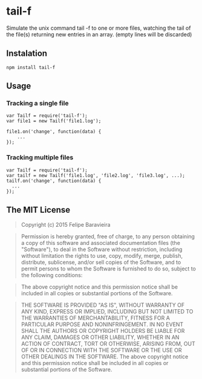 # tail-f
Simulate the unix command tail -f to one or more files, watching the tail of the file(s) returning new entries in an array. (empty lines will be discarded)
## Instalation
    npm install tail-f
## Usage

### Tracking a single file
    var Tailf = require('tail-f');
    var file1 = new Tailf('file1.log');
    
    file1.on('change', function(data) {
    	...
    });

### Tracking multiple files

    var Tailf = require('tail-f');
    var tailf = new Tailf('file1.log', 'file2.log', 'file3.log', ...);
    tailf.on('change', function(data) {
      ...
    });


## The MIT License
> Copyright (c) 2015 Felipe Baravieira

> Permission is hereby granted, free of charge, to any person obtaining a copy
of this software and associated documentation files (the "Software"), to deal
in the Software without restriction, including without limitation the rights
to use, copy, modify, merge, publish, distribute, sublicense, and/or sell
copies of the Software, and to permit persons to whom the Software is
furnished to do so, subject to the following conditions:

> The above copyright notice and this permission notice shall be included in
all copies or substantial portions of the Software.

> THE SOFTWARE IS PROVIDED "AS IS", WITHOUT WARRANTY OF ANY KIND, EXPRESS OR
IMPLIED, INCLUDING BUT NOT LIMITED TO THE WARRANTIES OF MERCHANTABILITY,
FITNESS FOR A PARTICULAR PURPOSE AND NONINFRINGEMENT. IN NO EVENT SHALL THE
AUTHORS OR COPYRIGHT HOLDERS BE LIABLE FOR ANY CLAIM, DAMAGES OR OTHER
LIABILITY, WHETHER IN AN ACTION OF CONTRACT, TORT OR OTHERWISE, ARISING FROM,
OUT OF OR IN CONNECTION WITH THE SOFTWARE OR THE USE OR OTHER DEALINGS IN
THE SOFTWARE.
The above copyright notice and this permission notice shall be included in all copies or substantial portions of the Software.